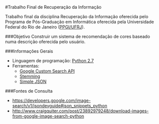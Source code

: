 #Trabalho Final de Recuperação da Informação

Trabalho final da disciplina Recuperação da Informação oferecida pelo Programa de Pós-Graduação em Informática oferecida pela Universidade Federal do Rio de Janeiro ([PPGI/UFRJ](http://www.ppgi.ufrj.br/)).

###Objetivo
Construir um sistema de recomendação de cores baseado numa descrição oferecida pelo usuário.

###Informações Gerais
- Linguagem de programação: [Python 2.7](http://www.python.org/)
- Ferramentas:
  - [Google Custom Search API](https://developers.google.com/custom-search/v1/overview)
  - [Stemming](https://pypi.python.org/pypi/stemming/1.0)
  - [Simple JSON](https://pypi.python.org/pypi/simplejson/)
  
###Fontes de Consulta
- https://developers.google.com/image-search/v1/jsondevguide#json_snippets_python
- http://www.craigquiter.com/post/23892979248/download-images-from-google-image-search-python

